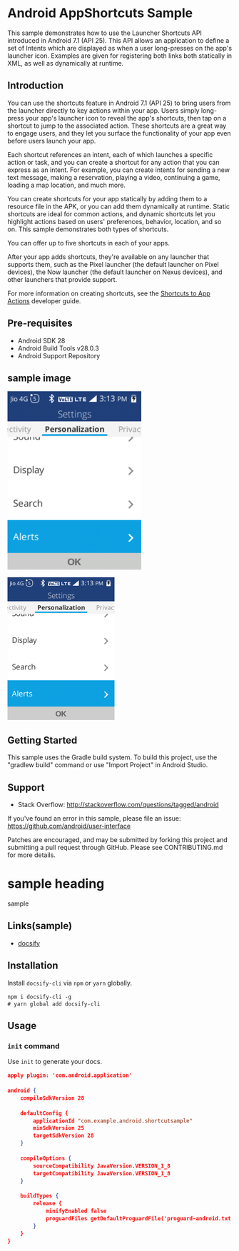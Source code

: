 
Android AppShortcuts Sample
===================================

This sample demonstrates how to use the Launcher Shortcuts API introduced in Android 7.1 (API 25).
This API allows an application to define a set of Intents which are displayed as when a user
long-presses on the app's launcher icon. Examples are given for registering both links both
statically in XML, as well as dynamically at runtime.

Introduction
------------

You can use the shortcuts feature in Android 7.1 (API 25) to bring users from the launcher
directly to key actions within your app. Users simply long-press your app's launcher icon
to reveal the app's shortcuts, then tap on a shortcut to jump to the associated action.
These shortcuts are a great way to engage users, and they let you surface the functionality
of your app even before users launch your app.

Each shortcut references an intent, each of which launches a specific action or task, and
you can create a shortcut for any action that you can express as an intent. For example, you
can create intents for sending a new text message, making a reservation, playing a video,
continuing a game, loading a map location, and much more.

You can create shortcuts for your app statically by adding them to a resource file in the APK,
or you can add them dynamically at runtime. Static shortcuts are ideal for common actions,
and dynamic shortcuts let you highlight actions based on users' preferences, behavior, location,
and so on. This sample demonstrates both types of shortcuts.

You can offer up to five shortcuts in each of your apps.

After your app adds shortcuts, they're available on any launcher that supports them, such as the
Pixel launcher (the default launcher on Pixel devices), the Now launcher (the default launcher on
Nexus devices), and other launchers that provide support.

For more information on creating shortcuts, see the [Shortcuts to App Actions][1] developer guide.

[1]: https://developer.android.com/preview/shortcuts.html

Pre-requisites
--------------

- Android SDK 28
- Android Build Tools v28.0.3
- Android Support Repository

sample image
-------------
<img src="_images/Alerts1.png" height="400" alt="sample"/> 


![sample image](_images/Alerts1.png 'sample image')


Getting Started
---------------

This sample uses the Gradle build system. To build this project, use the
"gradlew build" command or use "Import Project" in Android Studio.

Support
-------

- Stack Overflow: http://stackoverflow.com/questions/tagged/android

If you've found an error in this sample, please file an issue:
https://github.com/android/user-interface

Patches are encouraged, and may be submitted by forking this project and
submitting a pull request through GitHub. Please see CONTRIBUTING.md for more details.


# sample heading 
sample
## Links(sample)
* [docsify](https://github.com/QingWei-Li/docsify)

## Installation

Install `docsify-cli` via `npm` or `yarn` globally.

```shell
npm i docsify-cli -g
# yarn global add docsify-cli
```

## Usage

### `init` command

Use `init` to generate your docs.

```json
apply plugin: 'com.android.application'

android {
    compileSdkVersion 28

    defaultConfig {
        applicationId "com.example.android.shortcutsample"
        minSdkVersion 25
        targetSdkVersion 28
    }

    compileOptions {
        sourceCompatibility JavaVersion.VERSION_1_8
        targetCompatibility JavaVersion.VERSION_1_8
    }

    buildTypes {
        release {
            minifyEnabled false
            proguardFiles getDefaultProguardFile('proguard-android.txt'), 'proguard-rules.txt'
        }
    }
} 

```

